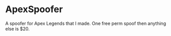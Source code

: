 # ApexSpoofer
A spoofer for Apex Legends that I made. One free perm spoof then anything else is $20.
